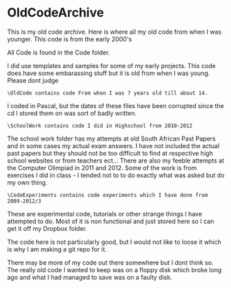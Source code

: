 OldCodeArchive
==============

This is my old code archive. 
Here is where all my old code from when I was younger. 
This code is from the early 2000's

All Code is found in the Code folder.

I did use templates and samples for some of my early projects.
This code does have some embarassing stuff but it is old from when I was young.
Please dont judge

	\OldCode contains code From when I was 7 years old till about 14.
I coded in Pascal, but the dates of these files have been corrupted since the cd 
I stored them on was sort of badly written.

	\SchoolWork contains code I did in Highschool from 2010-2012
The school work folder has my attempts at old South African Past Papers and in some cases
my actual exam answers. I have not included the actual past papers but they should not be too
difficult to find at respective high school websites or from teachers ect...
There are also my feeble attempts at the Computer Olimpiad in 2011 and 2012.
Some of the work is from exercises I did in class - I tended not to to do exactly 
what was asked but do my own thing.

	\CodeExperiments contains code experiments which I have done from 2009-2012/3
These are experimental code, tutorials or other strange things I have attempted to do.
Most of it is non functional and just stored here so I can get it off my Dropbox folder.

The code here is not particularly good, but I would not like to loose it which is why I
am making a git repo for it.

There may be more of my code out there somewhere but I dont think so. The really old code
I wanted to keep was on a floppy disk which broke long ago and what I had managed to save 
was on a faulty disk.
